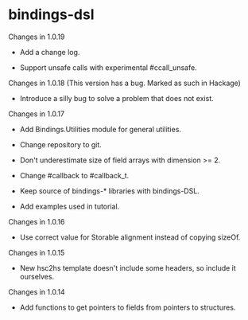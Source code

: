 # bindings-dsl

Changes in 1.0.19

* Add a change log.

* Support unsafe calls with experimental #ccall_unsafe.

Changes in 1.0.18 (This version has a bug. Marked as such in Hackage)

* Introduce a silly bug to solve a problem that does not exist.

Changes in 1.0.17

* Add Bindings.Utilities module for general utilities.

* Change repository to git.

* Don't underestimate size of field arrays with dimension >= 2.

* Change #callback to #callback_t.

* Keep source of bindings-* libraries with bindings-DSL.

* Add examples used in tutorial.

Changes in 1.0.16

* Use correct value for Storable alignment instead of copying sizeOf.

Changes in 1.0.15

* New hsc2hs template doesn't include some headers, so include it ourselves.

Changes in 1.0.14

* Add functions to get pointers to fields from pointers to structures.
